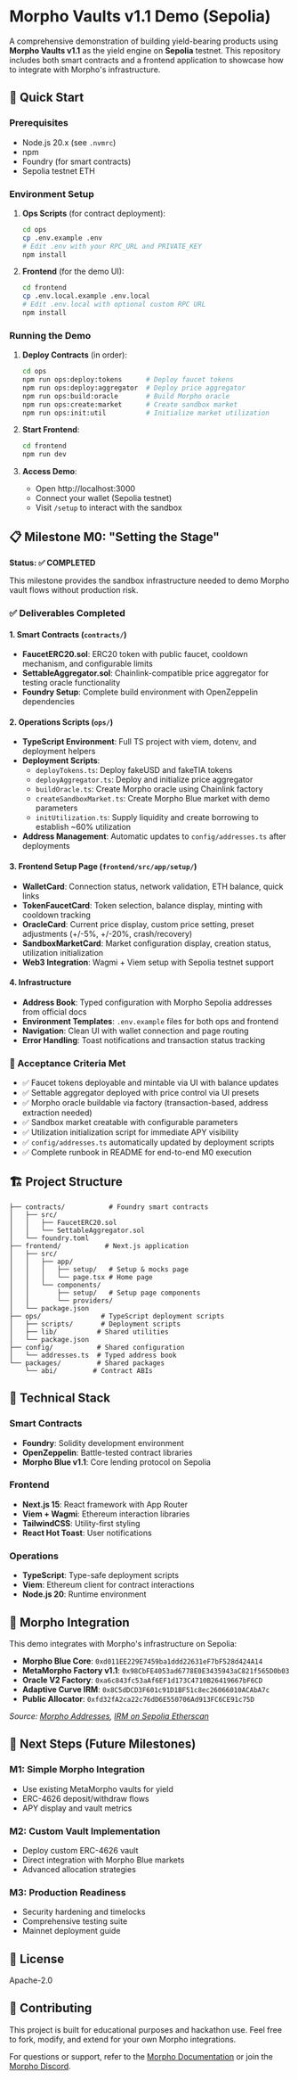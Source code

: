 # Morpho Vaults v1.1 Demo (Sepolia)

A comprehensive demonstration of building yield-bearing products using **Morpho Vaults v1.1** as the yield engine on **Sepolia** testnet. This repository includes both smart contracts and a frontend application to showcase how to integrate with Morpho's infrastructure.

## 🚀 Quick Start

### Prerequisites

- Node.js 20.x (see `.nvmrc`)
- npm
- Foundry (for smart contracts)
- Sepolia testnet ETH

### Environment Setup

1. **Ops Scripts** (for contract deployment):
   ```bash
   cd ops
   cp .env.example .env
   # Edit .env with your RPC_URL and PRIVATE_KEY
   npm install
   ```

2. **Frontend** (for the demo UI):
   ```bash
   cd frontend
   cp .env.local.example .env.local
   # Edit .env.local with optional custom RPC URL
   npm install
   ```

### Running the Demo

1. **Deploy Contracts** (in order):
   ```bash
   cd ops
   npm run ops:deploy:tokens      # Deploy faucet tokens
   npm run ops:deploy:aggregator  # Deploy price aggregator
   npm run ops:build:oracle       # Build Morpho oracle
   npm run ops:create:market      # Create sandbox market
   npm run ops:init:util          # Initialize market utilization
   ```

2. **Start Frontend**:
   ```bash
   cd frontend
   npm run dev
   ```

3. **Access Demo**:
   - Open http://localhost:3000
   - Connect your wallet (Sepolia testnet)
   - Visit `/setup` to interact with the sandbox

## 📋 Milestone M0: "Setting the Stage"

**Status: ✅ COMPLETED**

This milestone provides the sandbox infrastructure needed to demo Morpho vault flows without production risk.

### ✅ Deliverables Completed

#### 1. Smart Contracts (`contracts/`)
- **FaucetERC20.sol**: ERC20 token with public faucet, cooldown mechanism, and configurable limits
- **SettableAggregator.sol**: Chainlink-compatible price aggregator for testing oracle functionality
- **Foundry Setup**: Complete build environment with OpenZeppelin dependencies

#### 2. Operations Scripts (`ops/`)
- **TypeScript Environment**: Full TS project with viem, dotenv, and deployment helpers
- **Deployment Scripts**:
  - `deployTokens.ts`: Deploy fakeUSD and fakeTIA tokens
  - `deployAggregator.ts`: Deploy and initialize price aggregator
  - `buildOracle.ts`: Create Morpho oracle using Chainlink factory
  - `createSandboxMarket.ts`: Create Morpho Blue market with demo parameters
  - `initUtilization.ts`: Supply liquidity and create borrowing to establish ~60% utilization
- **Address Management**: Automatic updates to `config/addresses.ts` after deployments

#### 3. Frontend Setup Page (`frontend/src/app/setup/`)
- **WalletCard**: Connection status, network validation, ETH balance, quick links
- **TokenFaucetCard**: Token selection, balance display, minting with cooldown tracking
- **OracleCard**: Current price display, custom price setting, preset adjustments (+/-5%, +/-20%, crash/recovery)
- **SandboxMarketCard**: Market configuration display, creation status, utilization initialization
- **Web3 Integration**: Wagmi + Viem setup with Sepolia testnet support

#### 4. Infrastructure
- **Address Book**: Typed configuration with Morpho Sepolia addresses from official docs
- **Environment Templates**: `.env.example` files for both ops and frontend
- **Navigation**: Clean UI with wallet connection and page routing
- **Error Handling**: Toast notifications and transaction status tracking

### 🎯 Acceptance Criteria Met

- ✅ Faucet tokens deployable and mintable via UI with balance updates
- ✅ Settable aggregator deployed with price control via UI presets
- ✅ Morpho oracle buildable via factory (transaction-based, address extraction needed)
- ✅ Sandbox market creatable with configurable parameters
- ✅ Utilization initialization script for immediate APY visibility
- ✅ `config/addresses.ts` automatically updated by deployment scripts
- ✅ Complete runbook in README for end-to-end M0 execution

## 🏗️ Project Structure

```
├── contracts/           # Foundry smart contracts
│   ├── src/
│   │   ├── FaucetERC20.sol
│   │   └── SettableAggregator.sol
│   └── foundry.toml
├── frontend/           # Next.js application
│   ├── src/
│   │   ├── app/
│   │   │   ├── setup/   # Setup & mocks page
│   │   │   └── page.tsx # Home page
│   │   └── components/
│   │       ├── setup/   # Setup page components
│   │       └── providers/
│   └── package.json
├── ops/               # TypeScript deployment scripts
│   ├── scripts/       # Deployment scripts
│   ├── lib/          # Shared utilities
│   └── package.json
├── config/           # Shared configuration
│   └── addresses.ts  # Typed address book
└── packages/         # Shared packages
    └── abi/         # Contract ABIs
```

## 🔧 Technical Stack

### Smart Contracts
- **Foundry**: Solidity development environment
- **OpenZeppelin**: Battle-tested contract libraries
- **Morpho Blue v1.1**: Core lending protocol on Sepolia

### Frontend
- **Next.js 15**: React framework with App Router
- **Viem + Wagmi**: Ethereum interaction libraries
- **TailwindCSS**: Utility-first styling
- **React Hot Toast**: User notifications

### Operations
- **TypeScript**: Type-safe deployment scripts
- **Viem**: Ethereum client for contract interactions
- **Node.js 20**: Runtime environment

## 📖 Morpho Integration

This demo integrates with Morpho's infrastructure on Sepolia:

- **Morpho Blue Core**: `0xd011EE229E7459ba1ddd22631eF7bF528d424A14`
- **MetaMorpho Factory v1.1**: `0x98CbFE4053ad6778E0E3435943aC821f565D0b03`
- **Oracle V2 Factory**: `0xa6c843fc53aAf6EF1d173C4710B26419667bF6CD`
- **Adaptive Curve IRM**: `0x8C5dDCD3F601c91D1BF51c8ec26066010ACAbA7c`
- **Public Allocator**: `0xfd32fA2ca22c76dD6E550706Ad913FC6CE91c75D`

*Source: [Morpho Addresses](https://docs.morpho.org/get-started/resources/addresses?utm_source=chatgpt.com), [IRM on Sepolia Etherscan](https://sepolia.etherscan.io/address/0x8C5dDCD3F601c91D1BF51c8ec26066010ACAbA7c#code)*

## 🚧 Next Steps (Future Milestones)

### M1: Simple Morpho Integration
- Use existing MetaMorpho vaults for yield
- ERC-4626 deposit/withdraw flows
- APY display and vault metrics

### M2: Custom Vault Implementation
- Deploy custom ERC-4626 vault
- Direct integration with Morpho Blue markets
- Advanced allocation strategies

### M3: Production Readiness
- Security hardening and timelocks
- Comprehensive testing suite
- Mainnet deployment guide

## 📄 License

Apache-2.0

## 🤝 Contributing

This project is built for educational purposes and hackathon use. Feel free to fork, modify, and extend for your own Morpho integrations.

For questions or support, refer to the [Morpho Documentation](https://docs.morpho.org) or join the [Morpho Discord](https://discord.morpho.org/).
